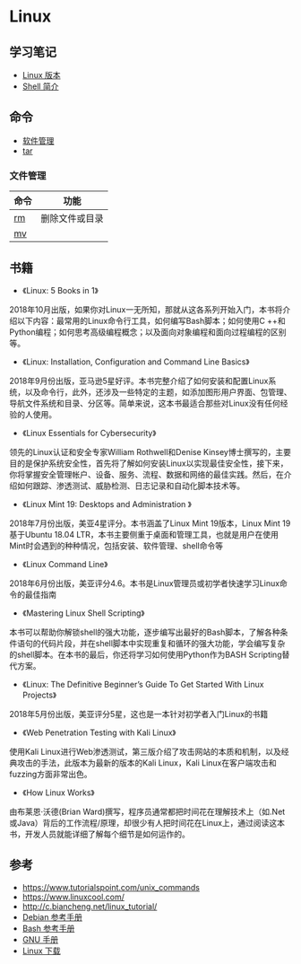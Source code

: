 # Linux

## 学习笔记

- [Linux 版本](tutorials/linux_version.md)
- [Shell 简介](tutorials/shell.md)

## 命令

- [软件管理](command/package.md)
- [tar](command/tar.md)

### 文件管理

|命令|功能|
|---|---|
|[rm](command/rm.md)|删除文件或目录|
|[mv](command/mv.md)||

## 书籍

- 《Linux: 5 Books in 1》

2018年10月出版，如果你对Linux一无所知，那就从这各系列开始入门，本书将介绍以下内容：最常用的Linux命令行工具，如何编写Bash脚本；如何使用C ++和Python编程；如何思考高级编程概念；以及面向对象编程和面向过程编程的区别等。

- 《Linux: Installation, Configuration and Command Line Basics》

2018年9月份出版，亚马逊5星好评。本书完整介绍了如何安装和配置Linux系统，以及命令行，此外，还涉及一些特定的主题，如添加图形用户界面、包管理、导航文件系统和目录、分区等。简单来说，这本书最适合那些对Linux没有任何经验的人使用。

- 《Linux Essentials for Cybersecurity》

领先的Linux认证和安全专家William Rothwell和Denise Kinsey博士撰写的，主要目的是保护系统安全性，首先将了解如何安装Linux以实现最佳安全性，接下来，你将掌握安全管理帐户、设备、服务、流程、数据和网络的最佳实践。然后，在介绍如何跟踪、渗透测试、威胁检测、日志记录和自动化脚本技术等。

- 《Linux Mint 19: Desktops and Administration 》

2018年7月份出版，美亚4星评分。本书涵盖了Linux Mint 19版本，Linux Mint 19基于Ubuntu 18.04 LTR，本书主要侧重于桌面和管理工具，也就是用户在使用Mint时会遇到的种种情况，包括安装、软件管理、shell命令等

- 《Linux Command Line》

2018年6月份出版，美亚评分4.6。本书是Linux管理员或初学者快速学习Linux命令的最佳指南

- 《Mastering Linux Shell Scripting》

本书可以帮助你解锁shell的强大功能，逐步编写出最好的Bash脚本，了解各种条件语句的代码片段，并在shell脚本中实现重复和循环的强大功能，学会编写复杂的shell脚本。在本书的最后，你还将学习如何使用Python作为BASH Scripting替代方案。

- 《Linux: The Definitive Beginner’s Guide To Get Started With Linux Projects》

2018年5月份出版，美亚评分5星，这也是一本针对初学者入门Linux的书籍

- 《Web Penetration Testing with Kali Linux》

使用Kali Linux进行Web渗透测试，第三版介绍了攻击网站的本质和机制，以及经典攻击的手法，此版本为最新的版本的Kali Linux，Kali Linux在客户端攻击和fuzzing方面非常出色。

- 《How Linux Works》

由布莱恩·沃德(Brian Ward)撰写，程序员通常都把时间花在理解技术上（如.Net或Java）背后的工作流程/原理，却很少有人把时间花在Linux上，通过阅读这本书，开发人员就能详细了解每个细节是如何运作的。

## 参考

- https://www.tutorialspoint.com/unix_commands
- https://www.linuxcool.com/
- http://c.biancheng.net/linux_tutorial/
- [Debian 参考手册](https://www.debian.org/doc/manuals/debian-reference/)
- [Bash 参考手册](http://www.gnu.org/savannah-checkouts/gnu/bash/manual/bash.html)
- [GNU 手册](http://www.gnu.org/manual/manual.html)
- [Linux 下载](https://www.linuxdown.com/)
